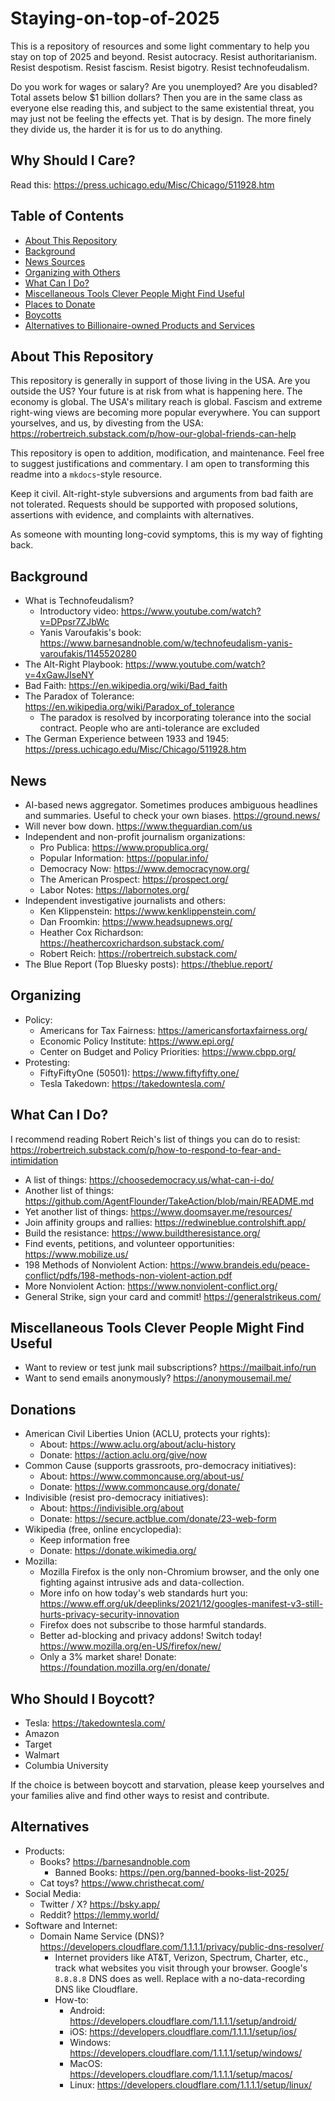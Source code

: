 # Staying-on-top-of-2025

This is a repository of resources and some light commentary to help you stay on top of 2025 and beyond. Resist autocracy. Resist authoritarianism. Resist despotism. Resist fascism. Resist bigotry. Resist technofeudalism.

Do you work for wages or salary? Are you unemployed? Are you disabled? Total assets below $1 billion dollars? Then you are in the same class as everyone else reading this, and subject to the same existential threat, you may just not be feeling the effects yet. That is by design. The more finely they divide us, the harder it is for us to do anything.

## Why Should I Care?

Read this: <https://press.uchicago.edu/Misc/Chicago/511928.htm>

## Table of Contents

- [About This Repository](#about-this-repository)
- [Background](#background)
- [News Sources](#news)
- [Organizing with Others](#organizing)
- [What Can I Do?](#what-can-i-do)
- [Miscellaneous Tools Clever People Might Find Useful](#miscellaneous-tools-clever-people-might-find-useful)
- [Places to Donate](#donations)
- [Boycotts](#who-should-i-boycott)
- [Alternatives to Billionaire-owned Products and Services](#alternatives)

## About This Repository

This repository is generally in support of those living in the USA. Are you outside the US? Your future is at risk from what is happening here. The economy is global. The USA's military reach is global. Fascism and extreme right-wing views are becoming more popular everywhere. You can support yourselves, and us, by divesting from the USA: <https://robertreich.substack.com/p/how-our-global-friends-can-help>

This repository is open to addition, modification, and maintenance. Feel free to suggest justifications and commentary. I am open to transforming this readme into a `mkdocs`-style resource.

Keep it civil. Alt-right-style subversions and arguments from bad faith are not tolerated. Requests should be supported with proposed solutions, assertions with evidence, and complaints with alternatives.

As someone with mounting long-covid symptoms, this is my way of fighting back. 

## Background

- What is Technofeudalism?
  - Introductory video: <https://www.youtube.com/watch?v=DPpsr7ZJbWc>
  - Yanis Varoufakis's book: <https://www.barnesandnoble.com/w/technofeudalism-yanis-varoufakis/1145520280>
- The Alt-Right Playbook: <https://www.youtube.com/watch?v=4xGawJIseNY>
- Bad Faith: <https://en.wikipedia.org/wiki/Bad_faith>
- The Paradox of Tolerance: <https://en.wikipedia.org/wiki/Paradox_of_tolerance>
  - The paradox is resolved by incorporating tolerance into the social contract. People who are anti-tolerance are excluded
- The German Experience between 1933 and 1945: <https://press.uchicago.edu/Misc/Chicago/511928.htm>

## News

- AI-based news aggregator. Sometimes produces ambiguous headlines and summaries. Useful to check your own biases. <https://ground.news/>
- Will never bow down. <https://www.theguardian.com/us>
- Independent and non-profit journalism organizations:
  - Pro Publica: <https://www.propublica.org/>
  - Popular Information: <https://popular.info/>
  - Democracy Now: <https://www.democracynow.org/>
  - The American Prospect: <https://prospect.org/>
  - Labor Notes: <https://labornotes.org/>
- Independent investigative journalists and others:
  - Ken Klippenstein: <https://www.kenklippenstein.com/>
  - Dan Froomkin: <https://www.headsupnews.org/>
  - Heather Cox Richardson: <https://heathercoxrichardson.substack.com/>
  - Robert Reich: <https://robertreich.substack.com/>
- The Blue Report (Top Bluesky posts): <https://theblue.report/>

## Organizing

- Policy:
  - Americans for Tax Fairness: <https://americansfortaxfairness.org/>
  - Economic Policy Institute: <https://www.epi.org/>
  - Center on Budget and Policy Priorities: <https://www.cbpp.org/>
- Protesting:
  - FiftyFiftyOne (50501): <https://www.fiftyfifty.one/>
  - Tesla Takedown: <https://takedowntesla.com/>

## What Can I Do?

I recommend reading Robert Reich's list of things you can do to resist: <https://robertreich.substack.com/p/how-to-respond-to-fear-and-intimidation>

- A list of things: <https://choosedemocracy.us/what-can-i-do/>
- Another list of things: <https://github.com/AgentFlounder/TakeAction/blob/main/README.md>
- Yet another list of things: <https://www.doomsayer.me/resources/>
- Join affinity groups and rallies: <https://redwineblue.controlshift.app/>
- Build the resistance: <https://www.buildtheresistance.org/>
- Find events, petitions, and volunteer opportunities: <https://www.mobilize.us/>
- 198 Methods of Nonviolent Action: <https://www.brandeis.edu/peace-conflict/pdfs/198-methods-non-violent-action.pdf>
- More Nonviolent Action: <https://www.nonviolent-conflict.org/>
- General Strike, sign your card and commit! <https://generalstrikeus.com/>

## Miscellaneous Tools Clever People Might Find Useful

- Want to review or test junk mail subscriptions? <https://mailbait.info/run>
- Want to send emails anonymously? <https://anonymousemail.me/>

## Donations

- American Civil Liberties Union (ACLU, protects your rights):
  - About: <https://www.aclu.org/about/aclu-history>
  - Donate: <https://action.aclu.org/give/now>
- Common Cause (supports grassroots, pro-democracy initiatives):
  - About: <https://www.commoncause.org/about-us/>
  - Donate: <https://www.commoncause.org/donate/>
- Indivisible (resist pro-democracy initiatives):
  - About: <https://indivisible.org/about>
  - Donate: <https://secure.actblue.com/donate/23-web-form>
- Wikipedia (free, online encyclopedia):
  - Keep information free
  - Donate: <https://donate.wikimedia.org/>
- Mozilla:
  - Mozilla Firefox is the only non-Chromium browser, and the only one fighting against intrusive ads and data-collection.
  - More info on how today's web standards hurt you: <https://www.eff.org/uk/deeplinks/2021/12/googles-manifest-v3-still-hurts-privacy-security-innovation>
  - Firefox does not subscribe to those harmful standards.
  - Better ad-blocking and privacy addons! Switch today! <https://www.mozilla.org/en-US/firefox/new/>
  - Only a 3% market share! Donate: <https://foundation.mozilla.org/en/donate/>

## Who Should I Boycott?

- Tesla: <https://takedowntesla.com/>
- Amazon
- Target
- Walmart
- Columbia University

If the choice is between boycott and starvation, please keep yourselves and your families alive and find other ways to resist and contribute.

## Alternatives

- Products:
  - Books? <https://barnesandnoble.com>
    - Banned Books: <https://pen.org/banned-books-list-2025/>
  - Cat toys? <https://www.christhecat.com/>
- Social Media:
  - Twitter / X? <https://bsky.app/>
  - Reddit? <https://lemmy.world/>
- Software and Internet:
  - Domain Name Service (DNS)? <https://developers.cloudflare.com/1.1.1.1/privacy/public-dns-resolver/>
    - Internet providers like AT&T, Verizon, Spectrum, Charter, etc., track what websites you visit through your browser. Google's `8.8.8.8` DNS does as well. Replace with a no-data-recording DNS like Cloudflare.
    - How-to:
      - Android: <https://developers.cloudflare.com/1.1.1.1/setup/android/>
      - iOS: <https://developers.cloudflare.com/1.1.1.1/setup/ios/>
      - Windows: <https://developers.cloudflare.com/1.1.1.1/setup/windows/>
      - MacOS: <https://developers.cloudflare.com/1.1.1.1/setup/macos/>
      - Linux: <https://developers.cloudflare.com/1.1.1.1/setup/linux/>
